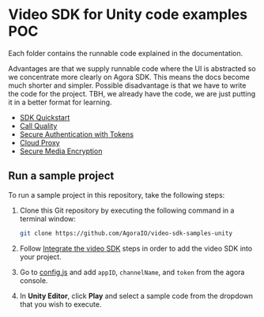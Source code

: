 # Video SDK for Unity code examples POC

Each folder contains the runnable code explained in the documentation. 

  Advantages are that we supply runnable code where the UI is abstracted so we concentrate more clearly on Agora
     SDK. This means the docs become much shorter and simpler. Possible disadvantage is that we have to write the
     code for the project. TBH, we already have the code, we are just putting it in a better format for learning.

  - [SDK Quickstart](./Assets/Get_started/)
  - [Call Quality](./Assets/Ensure_call_quality/)
  - [Secure Authentication with Tokens](./Assets/Authentication_workflow/)
  - [Cloud Proxy](./Assets/Cloud_proxy/)
  - [Secure Media Encryption](./Assets/Media_stream_encryption/)

## Run a sample project

To run a sample project in this repository, take the following steps:

1. Clone this Git repository by executing the following command in a terminal window:

    ```bash
    git clone https://github.com/AgoraIO/video-sdk-samples-unity
    ```

1. Follow [Integrate the video SDK](https://docs.agora.io/en/video-calling/get-started/get-started-sdk?platform=unity#project-setup) steps in order to add the video SDK into your project.


1. Go to [config.js](./Assets//AgoraManager/config.json) and add `appID`, `channelName`, and `token` from the agora console.

1. In **Unity Editor**, click **Play** and select a sample code from the dropdown that you wish to execute.


